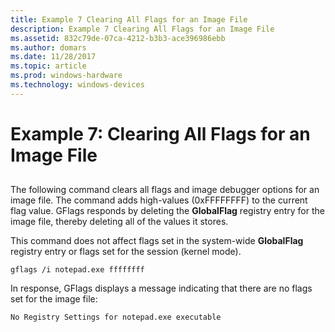 ```yaml
---
title: Example 7 Clearing All Flags for an Image File
description: Example 7 Clearing All Flags for an Image File
ms.assetid: 832c79de-07ca-4212-b3b3-ace396986ebb
ms.author: domars
ms.date: 11/28/2017
ms.topic: article
ms.prod: windows-hardware
ms.technology: windows-devices
---
```


# Example 7: Clearing All Flags for an Image File


## <span id="ddk_example_7___clearing_all_flags_for_an_image_file_dtools"></span><span id="DDK_EXAMPLE_7___CLEARING_ALL_FLAGS_FOR_AN_IMAGE_FILE_DTOOLS"></span>


The following command clears all flags and image debugger options for an image file. The command adds high-values (0xFFFFFFFF) to the current flag value. GFlags responds by deleting the **GlobalFlag** registry entry for the image file, thereby deleting all of the values it stores.

This command does not affect flags set in the system-wide **GlobalFlag** registry entry or flags set for the session (kernel mode).

```
gflags /i notepad.exe ffffffff 
```

In response, GFlags displays a message indicating that there are no flags set for the image file:

```
No Registry Settings for notepad.exe executable 
```

 

 





